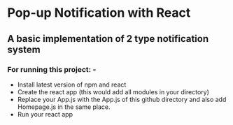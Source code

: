 # Pop-up Notification with React

## A basic implementation of 2 type notification system

### For running this project: -
- Install latest version of npm and react
- Create the react app (this would add all modules in your directory)
- Replace your App.js with the App.js of this github directory and also add Homepage.js in the same place.
- Run your react app
